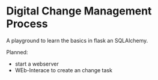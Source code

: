 # Digital Change Management Process
A playground to learn the basics in flask an SQLAlchemy. 

Planned:
* start a webserver
* WEb-Interace to create an change task
